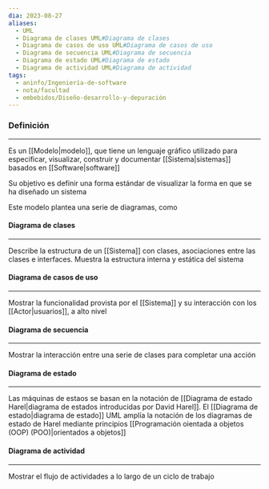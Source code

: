 ```yaml
---
dia: 2023-08-27
aliases:
  - UML
  - Diagrama de clases UML#Diagrama de clases
  - Diagrama de casos de uso UML#Diagrama de casos de uso
  - Diagrama de secuencia UML#Diagrama de secuencia
  - Diagrama de estado UML#Diagrama de estado
  - Diagrama de actividad UML#Diagrama de actividad
tags:
  - aninfo/Ingeniería-de-software
  - nota/facultad
  - embebidos/Diseño-desarrollo-y-depuración
---
```

### Definición
---
Es un [[Modelo|modelo]], que tiene un lenguaje gráfico utilizado para especificar, visualizar, construir y documentar [[Sistema|sistemas]] basados en [[Software|software]]

Su objetivo es definir una forma estándar de visualizar la forma en que se ha diseñado un sistema

Este modelo plantea una serie de diagramas, como 

#### Diagrama de clases
---
Describe la estructura de un [[Sistema]] con clases, asociaciones entre las clases e interfaces. Muestra la estructura interna y estática del sistema

#### Diagrama de casos de uso
---
Mostrar la funcionalidad provista por el [[Sistema]] y su interacción con los [[Actor|usuarios]], a alto nivel

#### Diagrama de secuencia
---
Mostrar la interacción entre una serie de clases para completar una acción

#### Diagrama de estado
---
Las máquinas de estaos se basan en la notación de [[Diagrama de estado Harel|diagrama de estados introducidas por David Harel]]. El [[Diagrama de estado|diagrama de estado]] UML amplía la notación de los diagramas de estado de Harel mediante principios [[Programación oientada a objetos (OOP) (POO)|orientados a objetos]] 

#### Diagrama de actividad
---
Mostrar el flujo de actividades a lo largo de un ciclo de trabajo
